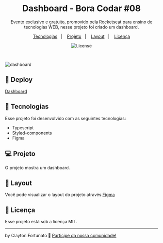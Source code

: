 <h1 align="center"> Dashboard - Bora Codar #08 </h1>

<p align="center">
Evento exclusivo e gratuito, promovido pela Rocketseat para ensino de tecnologias WEB, nesse projeto foi criado um dashboard.
</p>

<p align="center">
  <a href="#-tecnologias">Tecnologias</a>&nbsp;&nbsp;&nbsp;|&nbsp;&nbsp;&nbsp;
  <a href="#-projeto">Projeto</a>&nbsp;&nbsp;&nbsp;|&nbsp;&nbsp;&nbsp;
  <a href="#-layout">Layout</a>&nbsp;&nbsp;&nbsp;|&nbsp;&nbsp;&nbsp;
  <a href="#memo-licença">Licença</a>
</p>

<p align="center">
  <img alt="License" src="https://img.shields.io/static/v1?label=license&message=MIT&color=49AA26&labelColor=000000">
</p>

<br>




![dashboard](https://user-images.githubusercontent.com/104373308/231823392-79dab599-0f3c-4d1e-a2fe-f20862ea4fbe.png)



  
## 👾 Deploy

[Dashboard](https://dashboard-08.vercel.app/)

## 🚀 Tecnologias

Esse projeto foi desenvolvido com as seguintes tecnologias:

- Typescript
- Styled-components
- Figma


## 💻 Projeto

O projeto mostra um dashboard.

## 🔖 Layout

Você pode visualizar o layout do projeto através [Figma](https://www.figma.com/community/file/1210217615683203825)
 

## :memo: Licença

Esse projeto está sob a licença MIT.

---

by Clayton Fortunato :wave: [Participe da nossa comunidade!](https://discord.gg/rocketseat)
